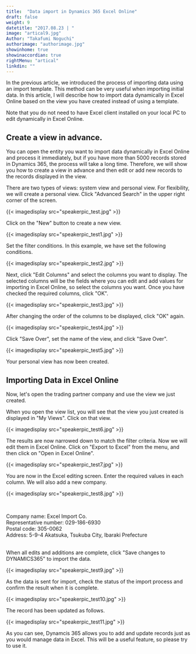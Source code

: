 ```yaml
---
title:  "Data import in Dynamics 365 Excel Online"
draft: false
weight: 9
datetitle: "2017.08.23 | "
image: "artical9.jpg"
Author: "Takafumi Noguchi"
authorimage: "authorimage.jpg"
showinhome: true
showinaccordian: true
rightMenu: "artical"
linkdin: ""
---
```

<!-- Intro  -->
In the previous article, we introduced the process of importing data using an import template. This method can be very useful when importing initial data. In this article, I will describe how to import data dynamically in Excel Online based on the view you have created instead of using a template.

Note that you do not need to have Excel client installed on your local PC to edit dynamically in Excel Online.


## Create a view in advance.
You can open the entity you want to import data dynamically in Excel Online and process it immediately, but if you have more than 5000 records stored in Dynamics 365, the process will take a long time. Therefore, we will show you how to create a view in advance and then edit or add new records to the records displayed in the view.

There are two types of views: system view and personal view. For flexibility, we will create a personal view. Click "Advanced Search" in the upper right corner of the screen.
<!-- Image= speakerpic_test.jpg -->
{{< imagedisplay src="speakerpic_test.jpg" >}}

Click on the "New" button to create a new view.
<!-- Image- speakerpic_test1.jpg -->
{{< imagedisplay src="speakerpic_test1.jpg" >}}


Set the filter conditions. In this example, we have set the following conditions.
<!-- Image= speakerpic_test2.jpg -->
{{< imagedisplay src="speakerpic_test2.jpg" >}}


Next, click "Edit Columns" and select the columns you want to display. The selected columns will be the fields where you can edit and add values for importing in Excel Online, so select the columns you want. Once you have checked the required columns, click "OK".
<!-- Image= speakerpic_test3.jpg -->
{{< imagedisplay src="speakerpic_test3.jpg" >}}


After changing the order of the columns to be displayed, click "OK" again.
<!-- Image= speakerpic_test4.jpg -->
{{< imagedisplay src="speakerpic_test4.jpg" >}}


Click "Save Over", set the name of the view, and click "Save Over".
<!-- Image= speakerpic_test5.jpg -->
{{< imagedisplay src="speakerpic_test5.jpg" >}}


Your personal view has now been created.

## Importing Data in Excel Online
Now, let's open the trading partner company and use the view we just created.

When you open the view list, you will see that the view you just created is displayed in "My Views". Click on that view.
<!-- Image= speakerpic_test6.jpg -->
{{< imagedisplay src="speakerpic_test6.jpg" >}}


The results are now narrowed down to match the filter criteria. Now we will edit them in Excel Online. Click on "Export to Excel" from the menu, and then click on "Open in Excel Online".
<!-- Image= speakerpic_test7.jpg -->
{{< imagedisplay src="speakerpic_test7.jpg" >}}


You are now in the Excel editing screen. Enter the required values in each column. We will also add a new company.
<!-- Image= speakerpic_test8.jpg -->
{{< imagedisplay src="speakerpic_test8.jpg" >}}     

&nbsp;

Company name: Excel Import Co.    
Representative number: 029-186-6930    
Postal code: 305-0062    
Address: 5-9-4 Akatsuka, Tsukuba City, Ibaraki Prefecture       
&nbsp;

When all edits and additions are complete, click "Save changes to DYNAMICS365" to import the data.
<!-- Image= speakerpic_test9.jpg -->
{{< imagedisplay src="speakerpic_test9.jpg" >}}

As the data is sent for import, check the status of the import process and confirm the result when it is complete.
<!-- Image= speakerpic_test10.jpg -->
{{< imagedisplay src="speakerpic_test10.jpg" >}}


The record has been updated as follows.
<!-- Image= speakerpic_test11.jpg -->
{{< imagedisplay src="speakerpic_test11.jpg" >}}


As you can see, Dynamcis 365 allows you to add and update records just as you would manage data in Excel.
This will be a useful feature, so please try to use it.    
&nbsp;